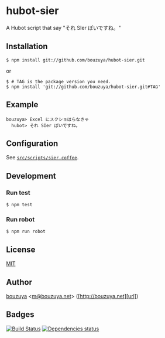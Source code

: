 # hubot-sier

A Hubot script that say "それ SIer ぽいですね。"

## Installation

    $ npm install git://github.com/bouzuya/hubot-sier.git

or

    $ # TAG is the package version you need.
    $ npm install 'git://github.com/bouzuya/hubot-sier.git#TAG'

## Example

    bouzuya> Excel にスクショはらなきゃ
      hubot> それ SIer ぽいですね。

## Configuration

See [`src/scripts/sier.coffee`](src/scripts/sier.coffee).

## Development

### Run test

    $ npm test

### Run robot

    $ npm run robot

## License

[MIT](LICENSE)

## Author

[bouzuya][user] &lt;[m@bouzuya.net][mail]&gt; ([http://bouzuya.net][url])

## Badges

[![Build Status][travis-badge]][travis]
[![Dependencies status][david-dm-badge]][david-dm]

[travis]: https://travis-ci.org/bouzuya/hubot-sier
[travis-badge]: https://travis-ci.org/bouzuya/hubot-sier.svg?branch=master
[david-dm]: https://david-dm.org/bouzuya/hubot-sier
[david-dm-badge]: https://david-dm.org/bouzuya/hubot-sier.png
[user]: https://github.com/bouzuya
[mail]: mailto:m@bouzuya.net
[url]: http://bouzuya.net
